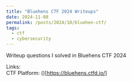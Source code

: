 ```yaml
---
title: "Bluehens CTF 2024 Writeups"
date: 2024-11-08
permalink: /posts/2024/10/bluehen-ctf/
tags:
  - ctf
  - cybersecurity
---
```


Writeup questions I solved in Bluehens CTF 2024

Links: <br>
CTF Platform: ()[https://bluehens.ctfd.io/]
